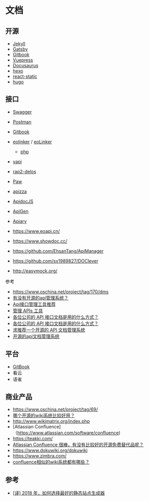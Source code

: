 文档
========

## 开源

- [Jekyll](https://jekyllrb.com)
- [Gatsby](https://github.com/gatsbyjs/gatsby)
- [Gitbook](https://github.com/GitbookIO/gitbook)
- [Vuepress](https://vuepress.vuejs.org/zh/)
- [Docusaurus](https://docusaurus.io/)
- [hexo](https://hexo.io/zh-cn/index.html)
- [react-static](https://github.com/nozzle/react-static)
- [hugo](https://github.com/gohugoio/hugo)


## 接口

- [Swagger](https://swagger.io/)
- [Postman](https://www.getpostman.com/)
- [Gitbook](https://github.com/GitbookIO/gitbook)
- [eolinker](https://www.eolinker.com/#/) / [eoLinker](https://github.com/eolinker)

    - [php](https://github.com/eolinker/eoLinker-AMS-Lite-For-PHP)

- [yapi](https://github.com/YMFE/yapi)
- [rap2-delos](https://github.com/thx/rap2-delos)
- [Paw](https://paw.cloud/)
- [apizza](https://apizza.net/)
- [ApidocJS](https://github.com/apidoc/apidoc)
- [ApiGen](https://github.com/ApiGen/ApiGen)
- [Apiary](https://apiary.io/)
- https://www.eoapi.cn/
- https://www.showdoc.cc/
- https://github.com/EhsanTang/ApiManager
- https://github.com/sx1989827/DOClever
- http://easymock.org/

参考

- https://www.oschina.net/project/tag/170/dms
- [有没有开源的api管理系统？](https://www.zhihu.com/question/30434095)
- [Api接口管理工具推荐](https://www.jianshu.com/p/b61aef7f14ec)
- [管理 APIs 工具](https://zhoukekestar.github.io/notes/2018/05/27/manage-apis.html)
- [各位公司的 API 接口文档是用的什么方式？](https://cn.v2ex.com/t/472126?p=1)
- [各位公司的 API 接口文档是用的什么方式？](https://cn.v2ex.com/t/472126?p=1)
- [求推荐一个开源的 API 文档管理系统](https://www.v2ex.com/t/106648)
- [开源的api文档管理系统](https://segmentfault.com/a/1190000007704665)

## 平台

- [GitBook](https://www.gitbook.com/)
- 看云
- 语雀

## 商业产品

- https://www.oschina.net/project/tag/69/
- [哪个开源的wiki系统比较好用？](https://www.zhihu.com/question/19677718)
- http://www.wikimatrix.org/index.php
- [Atlassian Confluence]（https://www.atlassian.com/software/confluence)
- https://teakki.com/
- [Atlassian Confluence 很棒，有没有比较好的开源免费替代品呢？](https://www.v2ex.com/t/76658)
- https://www.dokuwiki.org/dokuwiki
- https://www.zimbra.com/
- [confluence相似的wiki系统都有哪些？](https://segmentfault.com/q/1010000003698748)

## 参考

- [[译] 2018 年，如何选择最好的静态站点生成器](https://juejin.im/post/5b47079bf265da0faa3655be#heading-3)
